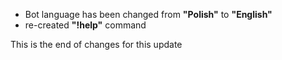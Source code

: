 - Bot language has been changed from **"Polish"** to **"English"**
- re-created **"!help"** command

This is the end of changes for this update
